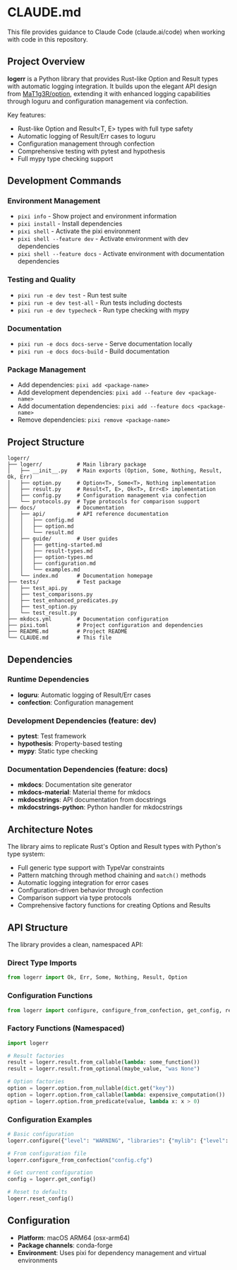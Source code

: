 # CLAUDE.md

This file provides guidance to Claude Code (claude.ai/code) when working with code in this repository.

## Project Overview

**logerr** is a Python library that provides Rust-like Option and Result types with automatic logging integration. It builds upon the elegant API design from [MaT1g3R/option](https://github.com/MaT1g3R/option), extending it with enhanced logging capabilities through loguru and configuration management via confection.

Key features:
- Rust-like Option<T> and Result<T, E> types with full type safety
- Automatic logging of Result/Err cases to loguru  
- Configuration management through confection
- Comprehensive testing with pytest and hypothesis
- Full mypy type checking support

## Development Commands

### Environment Management
- `pixi info` - Show project and environment information
- `pixi install` - Install dependencies
- `pixi shell` - Activate the pixi environment
- `pixi shell --feature dev` - Activate environment with dev dependencies
- `pixi shell --feature docs` - Activate environment with documentation dependencies

### Testing and Quality
- `pixi run -e dev test` - Run test suite
- `pixi run -e dev test-all` - Run tests including doctests
- `pixi run -e dev typecheck` - Run type checking with mypy

### Documentation
- `pixi run -e docs docs-serve` - Serve documentation locally
- `pixi run -e docs docs-build` - Build documentation

### Package Management
- Add dependencies: `pixi add <package-name>`
- Add development dependencies: `pixi add --feature dev <package-name>`
- Add documentation dependencies: `pixi add --feature docs <package-name>`
- Remove dependencies: `pixi remove <package-name>`

## Project Structure

```
logerr/
├── logerr/           # Main library package
│   ├── __init__.py   # Main exports (Option, Some, Nothing, Result, Ok, Err)
│   ├── option.py     # Option<T>, Some<T>, Nothing implementation
│   ├── result.py     # Result<T, E>, Ok<T>, Err<E> implementation
│   ├── config.py     # Configuration management via confection
│   └── protocols.py  # Type protocols for comparison support
├── docs/             # Documentation
│   ├── api/          # API reference documentation  
│   │   ├── config.md
│   │   ├── option.md
│   │   └── result.md
│   ├── guide/        # User guides
│   │   ├── getting-started.md
│   │   ├── result-types.md
│   │   ├── option-types.md
│   │   ├── configuration.md
│   │   └── examples.md
│   └── index.md      # Documentation homepage
├── tests/            # Test package
│   ├── test_api.py
│   ├── test_comparisons.py
│   ├── test_enhanced_predicates.py
│   ├── test_option.py
│   └── test_result.py
├── mkdocs.yml        # Documentation configuration
├── pixi.toml         # Project configuration and dependencies
├── README.md         # Project README
└── CLAUDE.md         # This file
```

## Dependencies

### Runtime Dependencies
- **loguru**: Automatic logging of Result/Err cases
- **confection**: Configuration management

### Development Dependencies (feature: dev)
- **pytest**: Test framework
- **hypothesis**: Property-based testing
- **mypy**: Static type checking

### Documentation Dependencies (feature: docs)
- **mkdocs**: Documentation site generator
- **mkdocs-material**: Material theme for mkdocs
- **mkdocstrings**: API documentation from docstrings
- **mkdocstrings-python**: Python handler for mkdocstrings

## Architecture Notes

The library aims to replicate Rust's Option and Result types with Python's type system:
- Full generic type support with TypeVar constraints
- Pattern matching through method chaining and `match()` methods
- Automatic logging integration for error cases
- Configuration-driven behavior through confection
- Comparison support via type protocols
- Comprehensive factory functions for creating Options and Results

## API Structure

The library provides a clean, namespaced API:

### Direct Type Imports
```python
from logerr import Ok, Err, Some, Nothing, Result, Option
```

### Configuration Functions
```python
from logerr import configure, configure_from_confection, get_config, reset_config
```

### Factory Functions (Namespaced)
```python
import logerr

# Result factories
result = logerr.result.from_callable(lambda: some_function())
result = logerr.result.from_optional(maybe_value, "was None")

# Option factories  
option = logerr.option.from_nullable(dict.get("key"))
option = logerr.option.from_callable(lambda: expensive_computation())
option = logerr.option.from_predicate(value, lambda x: x > 0)
```

### Configuration Examples
```python
# Basic configuration
logerr.configure({"level": "WARNING", "libraries": {"mylib": {"level": "DEBUG"}}})

# From configuration file
logerr.configure_from_confection("config.cfg")

# Get current configuration
config = logerr.get_config()

# Reset to defaults
logerr.reset_config()
```


## Configuration

- **Platform**: macOS ARM64 (osx-arm64)
- **Package channels**: conda-forge
- **Environment**: Uses pixi for dependency management and virtual environments